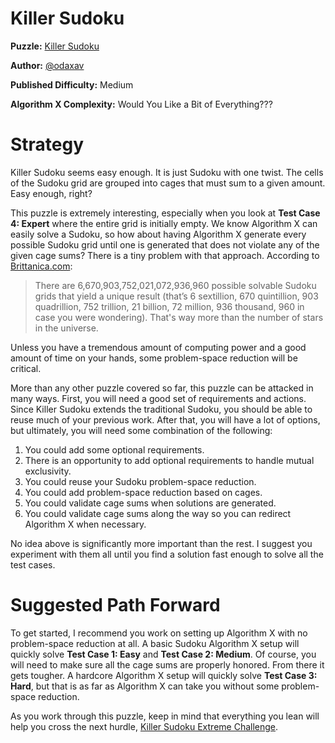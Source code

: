 # Killer Sudoku

__Puzzle:__ [Killer Sudoku](https://www.codingame.com/training/medium/killer-sudoku-solver)

__Author:__ [@odaxav](https://www.codingame.com/profile/23863af73ab30aa34c1abeb77f21de4e2878884)

__Published Difficulty:__ Medium

__Algorithm X Complexity:__ Would You Like a Bit of Everything???

# Strategy

Killer Sudoku seems easy enough. It is just Sudoku with one twist. The cells of the Sudoku grid are grouped into cages that must sum to a given amount. Easy enough, right?

This puzzle is extremely interesting, especially when you look at __Test Case 4: Expert__ where the entire grid is initially empty. We know Algorithm X can easily solve a Sudoku, so how about having Algorithm X generate every possible Sudoku grid until one is generated that does not violate any of the given cage sums? There is a tiny problem with that approach. According to [Brittanica.com]( https://www.britannica.com/story/will-we-ever-run-out-of-sudoku-puzzles):

>There are 6,670,903,752,021,072,936,960 possible solvable Sudoku grids that yield a unique result (that’s 6 sextillion, 670 quintillion, 903 quadrillion, 752 trillion, 21 billion, 72 million, 936 thousand, 960 in case you were wondering). That's way more than the number of stars in the universe.

Unless you have a tremendous amount of computing power and a good amount of time on your hands, some problem-space reduction will be critical.

More than any other puzzle covered so far, this puzzle can be attacked in many ways. First, you will need a good set of requirements and actions. Since Killer Sudoku extends the traditional Sudoku, you should be able to reuse much of your previous work. After that, you will have a lot of options, but ultimately, you will need some combination of the following:

1.	You could add some optional requirements.
2.	There is an opportunity to add optional requirements to handle mutual exclusivity.
3.	You could reuse your Sudoku problem-space reduction.
4.	You could add problem-space reduction based on cages.
5.	You could validate cage sums when solutions are generated.
6.	You could validate cage sums along the way so you can redirect Algorithm X when necessary.

No idea above is significantly more important than the rest. I suggest you experiment with them all until you find a solution fast enough to solve all the test cases.

# Suggested Path Forward

To get started, I recommend you work on setting up Algorithm X with no problem-space reduction at all. A basic Sudoku Algorithm X setup will quickly solve __Test Case 1: Easy__ and __Test Case 2: Medium__. Of course, you will need to make sure all the cage sums are properly honored. From there it gets tougher. A hardcore Algorithm X setup will quickly solve __Test Case 3: Hard__, but that is as far as Algorithm X can take you without some problem-space reduction.

As you work through this puzzle, keep in mind that everything you lean will help you cross the next hurdle, [Killer Sudoku Extreme Challenge]( https://www.codingame.com/training/hard/killer-sudoku-extreme-challenge).
